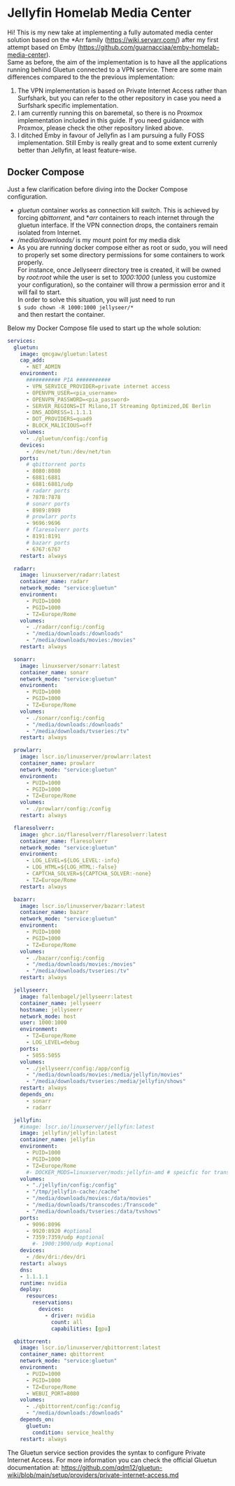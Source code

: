 # Jellyfin Homelab Media Center

Hi! This is my new take at implementing a fully automated media center solution based on the *Arr family (https://wiki.servarr.com/) after my first attempt based on Emby (https://github.com/guarnacciaa/emby-homelab-media-center). \
Same as before, the aim of the implementation is to have all the applications running behind Gluetun connected to a VPN service.
There are some main differences compared to the the previous implementation:

1) The VPN implementation is based on Private Internet Access rather than Surfshark, but you can refer to the other repository in case you need a Surfshark specific implementation.
2) I am currently running this on baremetal, so there is no Proxmox implementation included in this guide. If you need guidance with Proxmox, please check the other repository linked above.
3) I ditched Emby in favour of Jellyfin as I am pursuing a fully FOSS implementation. Still Emby is really great and to some extent currenly better than Jellyfin, at least feature-wise.

## Docker Compose

Just a few clarification before diving into the Docker Compose configuration.

- *gluetun* container works as connection kill switch. This is achieved by forcing *qbittorrent*, and **arr* containers to reach internet through the gluetun interface. If the VPN connection drops, the containers remain isolated from Internet.
- */media/downloads/* is my mount point for my media disk
- As you are running docker compose either as root or sudo, you will need to properly set some directory permissions for some containers to work properly.<br>
  For instance, once Jellyseerr directory tree is created, it will be owned by *root:root* while the user is set to *1000:1000* (unless you customize your configuration), so the container will throw a permission error and it will fail to start.<br>
  In order to solve this situation, you will just need to run<br> ```$ sudo chown -R 1000:1000 jellyseer/*```<br> and then restart the container.

Below my Docker Compose file used to start up the whole solution:

```yml
services:
  gluetun:
    image: qmcgaw/gluetun:latest
    cap_add:
      - NET_ADMIN
    environment:
      ########### PIA ###########
      - VPN_SERVICE_PROVIDER=private internet access
      - OPENVPN_USER=<pia_username>
      - OPENVPN_PASSWORD=<pia_password>
      - SERVER_REGIONS=IT Milano,IT Streaming Optimized,DE Berlin
      - DNS_ADDRESS=1.1.1.1
      - DOT_PROVIDERS=quad9
      - BLOCK_MALICIOUS=off
    volumes:
      - ./gluetun/config:/config
    devices:
      - /dev/net/tun:/dev/net/tun
    ports:
      # qbittorrent ports
      - 8080:8080
      - 6881:6881
      - 6881:6881/udp
      # radarr ports
      - 7878:7878
      # sonarr ports
      - 8989:8989
      # prowlarr ports
      - 9696:9696
      # flaresolverr ports
      - 8191:8191
      # bazarr ports
      - 6767:6767
    restart: always

  radarr:
    image: linuxserver/radarr:latest
    container_name: radarr
    network_mode: "service:gluetun"
    environment:
      - PUID=1000
      - PGID=1000
      - TZ=Europe/Rome
    volumes:
      - ./radarr/config:/config
      - "/media/downloads:/downloads"
      - "/media/downloads/movies:/movies"
    restart: always

  sonarr:
    image: linuxserver/sonarr:latest
    container_name: sonarr
    network_mode: "service:gluetun"
    environment:
      - PUID=1000
      - PGID=1000
      - TZ=Europe/Rome
    volumes:
      - ./sonarr/config:/config
      - "/media/downloads:/downloads"
      - "/media/downloads/tvseries:/tv"
    restart: always

  prowlarr:
    image: lscr.io/linuxserver/prowlarr:latest
    container_name: prowlarr
    network_mode: "service:gluetun"
    environment:
      - PUID=1000
      - PGID=1000
      - TZ=Europe/Rome
    volumes:
      - ./prowlarr/config:/config
    restart: always

  flaresolverr:
    image: ghcr.io/flaresolverr/flaresolverr:latest
    container_name: flaresolverr
    network_mode: "service:gluetun"
    environment:
      - LOG_LEVEL=${LOG_LEVEL:-info}
      - LOG_HTML=${LOG_HTML:-false}
      - CAPTCHA_SOLVER=${CAPTCHA_SOLVER:-none}
      - TZ=Europe/Rome
    restart: always

  bazarr:
    image: lscr.io/linuxserver/bazarr:latest
    container_name: bazarr
    network_mode: "service:gluetun"
    environment:
      - PUID=1000
      - PGID=1000
      - TZ=Europe/Rome
    volumes:
      - ./bazarr/config:/config
      - "/media/downloads/movies:/movies"
      - "/media/downloads/tvseries:/tv"
    restart: always

  jellyseerr:
    image: fallenbagel/jellyseerr:latest
    container_name: jellyseerr
    hostname: jellyseerr
    network_mode: host
    user: 1000:1000
    environment:
      - TZ=Europe/Rome
      - LOG_LEVEL=debug
    ports:
      - 5055:5055
    volumes:
      - ./jellyseerr/config:/app/config
      - "/media/downloads/movies:/media/jellyfin/movies"
      - "/media/downloads/tvseries:/media/jellyfin/shows"
    restart: always
    depends_on:
      - sonarr
      - radarr

  jellyfin:
    #image: lscr.io/linuxserver/jellyfin:latest
    image: jellyfin/jellyfin:latest
    container_name: jellyfin
    environment:
      - PUID=1000
      - PGID=1000
      - TZ=Europe/Rome
      #- DOCKER_MODS=linuxserver/mods:jellyfin-amd # speicfic for transcoding on AMD CPUs
    volumes:
      - "./jellyfin/config:/config"
      - "/tmp/jellyfin-cache:/cache"
      - "/media/downloads/movies:/data/movies"
      - "/media/downloads/transcodes:/Transcode"
      - "/media/downloads/tvseries:/data/tvshows"
    ports:
      - 9096:8096
      - 9920:8920 #optional
      - 7359:7359/udp #optional
        #- 1900:1900/udp #optional
    devices:
      - /dev/dri:/dev/dri
    restart: always
    dns:
    - 1.1.1.1
    runtime: nvidia
    deploy:
      resources:
        reservations:
          devices:
            - driver: nvidia
              count: all
              capabilities: [gpu]

  qbittorrent:
    image: lscr.io/linuxserver/qbittorrent:latest
    container_name: qbittorrent
    network_mode: "service:gluetun"
    environment:
      - PUID=1000
      - PGID=1000
      - TZ=Europe/Rome
      - WEBUI_PORT=8080
    volumes:
      - ./qbittorrent/config:/config
      - "/media/downloads:/downloads"
    depends_on:
      gluetun:
        condition: service_healthy
    restart: always

```

The Gluetun service section provides the syntax to configure Private Internet Access. For more information you can check the official Gluetun documentation at: https://github.com/qdm12/gluetun-wiki/blob/main/setup/providers/private-internet-access.md
